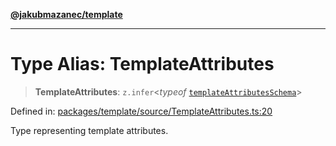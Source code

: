 [**@jakubmazanec/template**](../README.md)

---

# Type Alias: TemplateAttributes

> **TemplateAttributes**: `z.infer`\<_typeof_
> [`templateAttributesSchema`](../variables/templateAttributesSchema.md)\>

Defined in:
[packages/template/source/TemplateAttributes.ts:20](https://github.com/jakubmazanec/tools/blob/dcfb3b06be051bf99e23e7e35174b07af0f0fddd/packages/template/source/TemplateAttributes.ts#L20)

Type representing template attributes.

